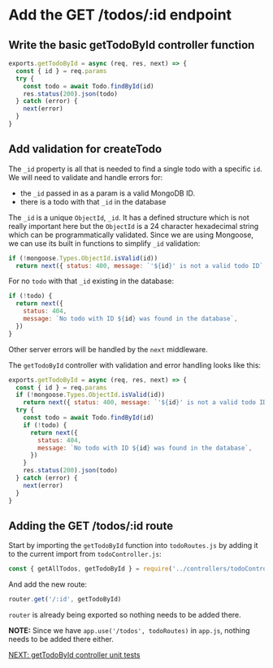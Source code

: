 # Add the GET /todos/:id endpoint

## Write the basic getTodoById controller function

```javascript
exports.getTodoById = async (req, res, next) => {
  const { id } = req.params
  try {
    const todo = await Todo.findById(id)
    res.status(200).json(todo)
  } catch (error) {
    next(error)
  }
}
```

## Add validation for createTodo

The `_id` property is all that is needed to find a single todo with a specific `id`. We will need to validate and handle errors for:

- the `_id` passed in as a param is a valid MongoDB ID.
- there is a todo with that `_id` in the database

The `_id` is a unique `ObjectId`, `_id`. It has a defined structure which is not really important here but the `ObjectId` is a 24 character hexadecimal string which can be programmatically validated. Since we are using Mongoose, we can use its built in functions to simplify `_id` validation:

```javascript
if (!mongoose.Types.ObjectId.isValid(id))
  return next({ status: 400, message: `'${id}' is not a valid todo ID` })
```

For no `todo` with that `_id` existing in the database:

```javascript
if (!todo) {
  return next({
    status: 404,
    message: `No todo with ID ${id} was found in the database`,
  })
}
```

Other server errors will be handled by the `next` middleware.

The `getTodoById` controller with validation and error handling looks like this:

```javascript
exports.getTodoById = async (req, res, next) => {
  const { id } = req.params
  if (!mongoose.Types.ObjectId.isValid(id))
    return next({ status: 400, message: `'${id}' is not a valid todo ID` })
  try {
    const todo = await Todo.findById(id)
    if (!todo) {
      return next({
        status: 404,
        message: `No todo with ID ${id} was found in the database`,
      })
    }
    res.status(200).json(todo)
  } catch (error) {
    next(error)
  }
}
```

## Adding the GET /todos/:id route

Start by importing the `getTodoById` function into `todoRoutes.js` by adding it to the current import from `todoController.js`:

```javascript
const { getAllTodos, getTodoById } = require('../controllers/todoController')
```

And add the new route:

```javascript
router.get('/:id', getTodoById)
```

`router` is already being exported so nothing needs to be added there.

**NOTE:** Since we have `app.use('/todos', todoRoutes)` in `app.js`, nothing needs to be added there either.

[NEXT: getTodoById controller unit tests](3b_getTodoById_unitTests.md)
